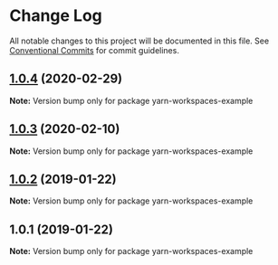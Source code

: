 # Change Log

All notable changes to this project will be documented in this file.
See [Conventional Commits](https://conventionalcommits.org) for commit guidelines.

## [1.0.4](https://github.com/Adidi/yarn-workspaces-example/compare/v1.0.3...v1.0.4) (2020-02-29)

**Note:** Version bump only for package yarn-workspaces-example





## [1.0.3](https://github.com/Adidi/yarn-workspaces-example/compare/v1.0.2...v1.0.3) (2020-02-10)

**Note:** Version bump only for package yarn-workspaces-example





## [1.0.2](https://github.com/benawad/yarn-workspaces-example/compare/v1.0.1...v1.0.2) (2019-01-22)

**Note:** Version bump only for package yarn-workspaces-example





## 1.0.1 (2019-01-22)

**Note:** Version bump only for package yarn-workspaces-example
